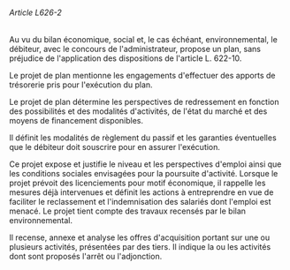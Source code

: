 ###### Article L626-2

Au vu du bilan économique, social et, le cas échéant, environnemental, le débiteur, avec le concours de l'administrateur, propose un plan, sans préjudice de l'application des dispositions de l'article L. 622-10.

Le projet de plan mentionne les engagements d'effectuer des apports de trésorerie pris pour l'exécution du plan.

Le projet de plan détermine les perspectives de redressement en fonction des possibilités et des modalités d'activités, de l'état du marché et des moyens de financement disponibles.

Il définit les modalités de règlement du passif et les garanties éventuelles que le débiteur doit souscrire pour en assurer l'exécution.

Ce projet expose et justifie le niveau et les perspectives d'emploi ainsi que les conditions sociales envisagées pour la poursuite d'activité. Lorsque le projet prévoit des licenciements pour motif économique, il rappelle les mesures déjà intervenues et définit les actions à entreprendre en vue de faciliter le reclassement et l'indemnisation des salariés dont l'emploi est menacé. Le projet tient compte des travaux recensés par le bilan environnemental.

Il recense, annexe et analyse les offres d'acquisition portant sur une ou plusieurs activités, présentées par des tiers. Il indique la ou les activités dont sont proposés l'arrêt ou l'adjonction.


